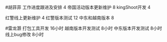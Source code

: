 #胡菲菲 
工作进度跟进及安排   4
帝国活动版本更新维护 8
kingShoot开发  4

红警线上更新维护 4
红警版本测试  12
中东和越南版本   8

#雷龙灏 
打包工具开发  16小时
越南版本开发测试  8小时
中东版本开发测试  8小时
线上bug修改   8小时
